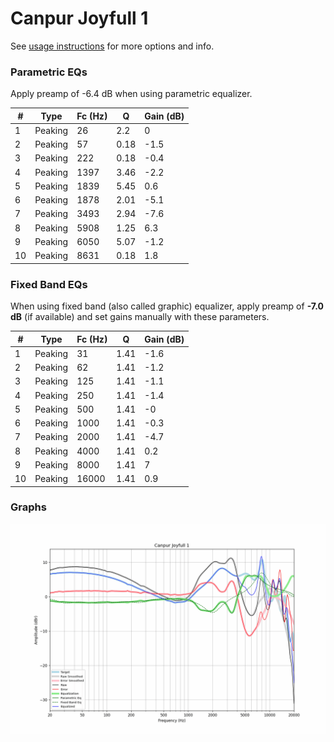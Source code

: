# Canpur Joyfull 1
See [usage instructions](https://github.com/jaakkopasanen/AutoEq#usage) for more options and info.

### Parametric EQs
Apply preamp of -6.4 dB when using parametric equalizer.

|   # | Type    |   Fc (Hz) |    Q |   Gain (dB) |
|-----|---------|-----------|------|-------------|
|   1 | Peaking |        26 | 2.2  |         0   |
|   2 | Peaking |        57 | 0.18 |        -1.5 |
|   3 | Peaking |       222 | 0.18 |        -0.4 |
|   4 | Peaking |      1397 | 3.46 |        -2.2 |
|   5 | Peaking |      1839 | 5.45 |         0.6 |
|   6 | Peaking |      1878 | 2.01 |        -5.1 |
|   7 | Peaking |      3493 | 2.94 |        -7.6 |
|   8 | Peaking |      5908 | 1.25 |         6.3 |
|   9 | Peaking |      6050 | 5.07 |        -1.2 |
|  10 | Peaking |      8631 | 0.18 |         1.8 |

### Fixed Band EQs
When using fixed band (also called graphic) equalizer, apply preamp of **-7.0 dB** (if available) and set gains manually with these parameters.

|   # | Type    |   Fc (Hz) |    Q |   Gain (dB) |
|-----|---------|-----------|------|-------------|
|   1 | Peaking |        31 | 1.41 |        -1.6 |
|   2 | Peaking |        62 | 1.41 |        -1.2 |
|   3 | Peaking |       125 | 1.41 |        -1.1 |
|   4 | Peaking |       250 | 1.41 |        -1.4 |
|   5 | Peaking |       500 | 1.41 |        -0   |
|   6 | Peaking |      1000 | 1.41 |        -0.3 |
|   7 | Peaking |      2000 | 1.41 |        -4.7 |
|   8 | Peaking |      4000 | 1.41 |         0.2 |
|   9 | Peaking |      8000 | 1.41 |         7   |
|  10 | Peaking |     16000 | 1.41 |         0.9 |

### Graphs
![](./Canpur%20Joyfull%201.png)
